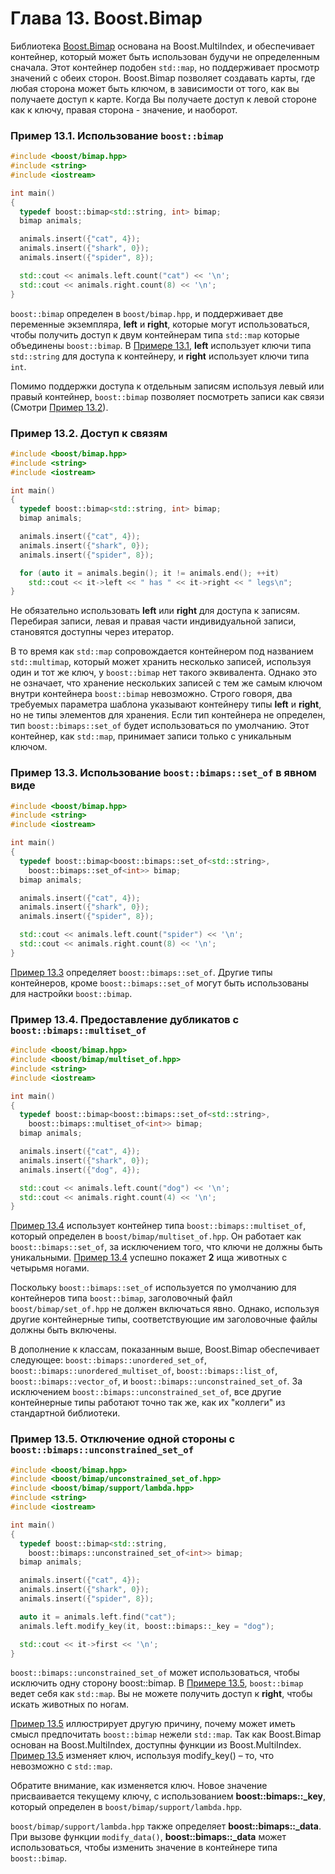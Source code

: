 # Глава 13. Boost.Bimap

Библиотека [Boost.Bimap](http://www.boost.org/libs/bimap) основана на Boost.MultiIndex, и обеспечивает контейнер, который может быть использован будучи не определенным сначала. Этот контейнер подобен `std::map`, но поддерживает просмотр значений с обеих сторон. Boost.Bimap позволяет создавать карты, где любая сторона может быть ключом, в зависимости от того, как вы получаете доступ к карте. Когда Вы получаете доступ к левой стороне как к ключу, правая сторона - значение, и наоборот.

<a name="example131"></a>
### Пример 13.1. Использование `boost::bimap`
```c++
#include <boost/bimap.hpp>
#include <string>
#include <iostream>

int main()
{
  typedef boost::bimap<std::string, int> bimap;
  bimap animals;

  animals.insert({"cat", 4});
  animals.insert({"shark", 0});
  animals.insert({"spider", 8});

  std::cout << animals.left.count("cat") << '\n';
  std::cout << animals.right.count(8) << '\n';
}
```

`boost::bimap` определен в `boost/bimap.hpp`, и поддерживает две переменные экземпляра, **left** и **right**, которые могут использоваться, чтобы получить доступ к двум контейнерам типа `std::map` которые объединены `boost::bimap`. В [Примере 13.1](#example131), **left** использует ключи типа `std::string` для доступа к контейнеру, и **right** использует ключи типа `int`.

Помимо поддержки доступа к отдельным записям используя левый или правый контейнер, `boost::bimap` позволяет посмотреть записи как связи (Смотри [Пример 13.2](#example132)).


<a name="example132"></a>
### Пример 13.2. Доступ к связям
```c++
#include <boost/bimap.hpp>
#include <string>
#include <iostream>

int main()
{
  typedef boost::bimap<std::string, int> bimap;
  bimap animals;

  animals.insert({"cat", 4});
  animals.insert({"shark", 0});
  animals.insert({"spider", 8});

  for (auto it = animals.begin(); it != animals.end(); ++it)
    std::cout << it->left << " has " << it->right << " legs\n";
}
```

Не обязательно использовать **left** или **right** для доступа к записям. Перебирая записи, левая и правая части индивидуальной записи, становятся доступны через итератор.

В то время как `std::map` сопровождается контейнером под названием `std::multimap`, который может хранить несколько записей, используя один и тот же ключ, у `boost::bimap` нет такого эквивалента. Однако это не означает, что хранение нескольких записей с тем же самым ключом внутри контейнера `boost::bimap` невозможно. Строго говоря, два требуемых параметра шаблона указывают контейнеру типы **left** и **right**, но не типы элементов для хранения. Если тип контейнера не определен, тип `boost::bimaps::set_of` будет использоваться по умолчанию. Этот контейнер, как `std::map`, принимает записи только с уникальным ключом.

<a name="example133"></a>
### Пример 13.3. Использование `boost::bimaps::set_of` в явном виде
```c++
#include <boost/bimap.hpp>
#include <string>
#include <iostream>

int main()
{
  typedef boost::bimap<boost::bimaps::set_of<std::string>,
    boost::bimaps::set_of<int>> bimap;
  bimap animals;

  animals.insert({"cat", 4});
  animals.insert({"shark", 0});
  animals.insert({"spider", 8});

  std::cout << animals.left.count("spider") << '\n';
  std::cout << animals.right.count(8) << '\n';
}
```
[Пример 13.3](#example133) определяет `boost::bimaps::set_of`. Другие типы контейнеров, кроме `boost::bimaps::set_of` могут быть использованы для настройки `boost::bimap`.

<a name="example134"></a>
### Пример 13.4. Предоставление дубликатов с `boost::bimaps::multiset_of`
```c++
#include <boost/bimap.hpp>
#include <boost/bimap/multiset_of.hpp>
#include <string>
#include <iostream>

int main()
{
  typedef boost::bimap<boost::bimaps::set_of<std::string>,
    boost::bimaps::multiset_of<int>> bimap;
  bimap animals;

  animals.insert({"cat", 4});
  animals.insert({"shark", 0});
  animals.insert({"dog", 4});

  std::cout << animals.left.count("dog") << '\n';
  std::cout << animals.right.count(4) << '\n';
}
```
[Пример 13.4](#example134) использует контейнер типа `boost::bimaps::multiset_of`, который определен в `boost/bimap/multiset_of.hpp`. Он работает как `boost::bimaps::set_of`, за исключением того, что ключи не должны быть уникальными. [Пример 13.4](#example134) успешно покажет **2** ища животных с четырьмя ногами.

Поскольку `boost::bimaps::set_of` используется по умолчанию для контейнеров типа `boost::bimap`, заголовочный файл `boost/bimap/set_of.hpp` не должен включаться явно. Однако, используя другие контейнерные типы, соответствующие им заголовочные файлы должны быть включены.

В дополнение к классам, показанным выше, Boost.Bimap обеспечивает следующее: `boost::bimaps::unordered_set_of`, `boost::bimaps::unordered_multiset_of`, `boost::bimaps::list_of`, `boost::bimaps::vector_of`, и `boost::bimaps::unconstrained_set_of`. За исключением `boost::bimaps::unconstrained_set_of`, все другие контейнерные типы работают точно так же, как их "коллеги" из стандартной библиотеки.

<a name="example135"></a>
### Пример 13.5. Отключение одной стороны с `boost::bimaps::unconstrained_set_of`
```c++
#include <boost/bimap.hpp>
#include <boost/bimap/unconstrained_set_of.hpp>
#include <boost/bimap/support/lambda.hpp>
#include <string>
#include <iostream>

int main()
{
  typedef boost::bimap<std::string,
    boost::bimaps::unconstrained_set_of<int>> bimap;
  bimap animals;

  animals.insert({"cat", 4});
  animals.insert({"shark", 0});
  animals.insert({"spider", 8});

  auto it = animals.left.find("cat");
  animals.left.modify_key(it, boost::bimaps::_key = "dog");

  std::cout << it->first << '\n';
}
```
`boost::bimaps::unconstrained_set_of` может использоваться, чтобы исключить одну сторону boost::bimap. В [Примере 13.5](#example135), `boost::bimap` ведет себя как `std::map`. Вы не можете получить доступ к **right**, чтобы искать животных по ногам.

[Пример 13.5](#example135) иллюстрирует другую причину, почему может иметь смысл предпочитать `boost::bimap` нежели `std::map`. Так как Boost.Bimap основан на Boost.MultiIndex, доступны функции из Boost.MultiIndex. [Пример 13.5](#example135) изменяет ключ, используя modify_key() – то, что невозможно с `std::map`.

Обратите внимание, как изменяется ключ. Новое значение присваивается текущему ключу, с использованием **boost::bimaps::_key**, который определен в `boost/bimap/support/lambda.hpp`.

`boost/bimap/support/lambda.hpp` также определяет **boost::bimaps::_data**. При вызове функции `modify_data()`, **boost::bimaps::_data** может использоваться, чтобы изменить значение в контейнере типа `boost::bimap`.

